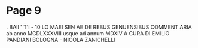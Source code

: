 # Page 9

. BAll ' T'l - 10 LO MAEI SEN AE DE REBUS GENUENSIBUS COMMENT ARIA ab anno MCDLXXXVIII usque ad annum MDXIV A CURA DI EMILIO PANDIANI BOLOGNA - NICOLA ZANICHELLI